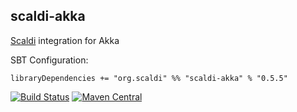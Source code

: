 ## scaldi-akka

[Scaldi](http://scaldi.org) integration for Akka

SBT Configuration:

    libraryDependencies += "org.scaldi" %% "scaldi-akka" % "0.5.5"

[![Build Status](https://travis-ci.org/scaldi/scaldi-akka.png)](https://travis-ci.org/scaldi/scaldi-akka) [![Maven Central](https://maven-badges.herokuapp.com/maven-central/org.scaldi/scaldi-akka_2.11/badge.svg)](https://maven-badges.herokuapp.com/maven-central/org.scaldi/scaldi-akka_2.11)
